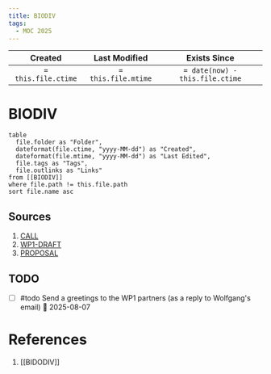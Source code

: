 ```yaml
---
title: BIODIV
tags:
  - MOC 2025
---
```


|       Created       |    Last Modified    |        Exists Since         |
| :-----------------: | :-----------------: | :-------------------------: |
| `= this.file.ctime` | `= this.file.mtime` | `= date(now) - this.file.ctime` |

# BIODIV
```dataview
table
  file.folder as "Folder",
  dateformat(file.ctime, "yyyy-MM-dd") as "Created",
  dateformat(file.mtime, "yyyy-MM-dd") as "Last Edited",
  file.tags as "Tags",
  file.outlinks as "Links"
from [[BIODIV]]
where file.path != this.file.path
sort file.name asc
```

## Sources
1. [CALL](https://cordis.europa.eu/programme/id/HORIZON_HORIZON-CL6-2025-01-BIODIV-08)
2. [WP1-DRAFT](https://zsiat.sharepoint.com/:w:/r/sites/BioDiv-08-Bioregions/_layouts/15/Doc2.aspx?action=edit&sourcedoc=%7B8f3911f4-6d0c-4719-875b-27e6e967eadd%7D&wdOrigin=TEAMS-MAGLEV.teamsSdk_ns.rwc&wdExp=TEAMS-TREATMENT&wdhostclicktime=1754563486144&web=1)
3. [PROPOSAL](https://zsiat.sharepoint.com/:w:/r/sites/BioDiv-08-Bioregions/_layouts/15/Doc2.aspx?action=edit&sourcedoc=%7Bf80981f5-6036-41ae-9a20-c953bc22a36c%7D&wdOrigin=TEAMS-MAGLEV.teamsSdk_ns.rwc&wdExp=TEAMS-TREATMENT&wdhostclicktime=1754563434073&web=1)

## TODO
- [ ] #todo Send a greetings to the WP1 partners (as a reply to Wolfgang's email) 🛫 2025-08-07
# References
1. [[BIDODIV]]